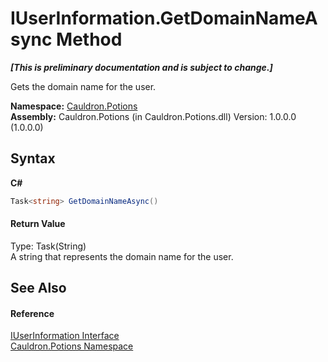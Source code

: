 # IUserInformation.GetDomainNameAsync Method 
 _**\[This is preliminary documentation and is subject to change.\]**_

Gets the domain name for the user.

**Namespace:**&nbsp;<a href="N_Cauldron_Potions">Cauldron.Potions</a><br />**Assembly:**&nbsp;Cauldron.Potions (in Cauldron.Potions.dll) Version: 1.0.0.0 (1.0.0.0)

## Syntax

**C#**<br />
``` C#
Task<string> GetDomainNameAsync()
```


#### Return Value
Type: Task(String)<br />A string that represents the domain name for the user.

## See Also


#### Reference
<a href="T_Cauldron_Potions_IUserInformation">IUserInformation Interface</a><br /><a href="N_Cauldron_Potions">Cauldron.Potions Namespace</a><br />